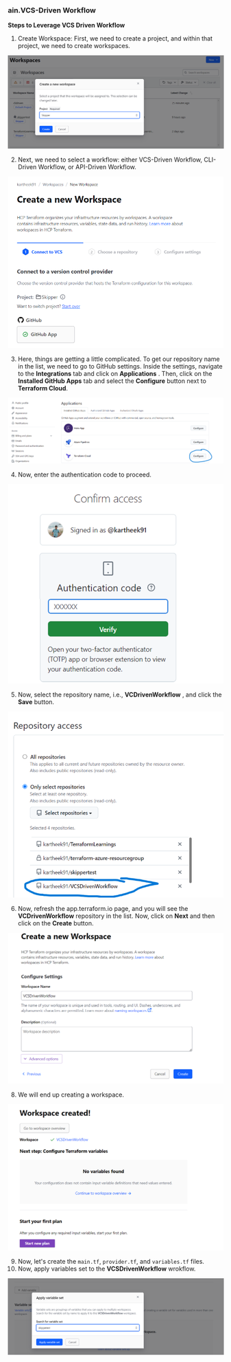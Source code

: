 ### ain.VCS-Driven Workflow

**Steps to Leverage VCS Driven Workflow**

1. Create Workspace: First, we need to create a project, and within that project, we need to create workspaces.

![](assets/20241024_102023_image.png)

2. Next, we need to select a workflow: either VCS-Driven Workflow, CLI-Driven Workflow, or API-Driven Workflow.

![](assets/20241024_102314_image.png)

3. Here, things are getting a little complicated. To get our repository name in the list, we need to go to GitHub settings. Inside the settings, navigate to the **Integrations** tab and click on **Applications** . Then, click on the **Installed GitHub Apps** tab and select the **Configure** button next to **Terraform Cloud**.

![](assets/20241024_103245_image.png)

4. Now, enter the authentication code to proceed.

![](assets/20241024_103502_image.png)

5. Now, select the repository name, i.e., **VCDrivenWorkflow** , and click the **Save** button.

![](assets/20241024_103847_image.png)

6. Now, refresh the app.terraform.io page, and you will see the **VCDrivenWorkflow** repository in the list. Now, click on **Next** and then click on the **Create** button.

![](assets/20241024_104128_image.png)

8. We will end up creating a workspace.

![](assets/20241024_104254_image.png)

9. Now, let's create the `main.tf`, `provider.tf`, and `variables.tf` files.
10. Now, apply variables set to the **VCSDrivenWorkflow**  wrokflow.


![](assets/20241024_105147_image.png)
